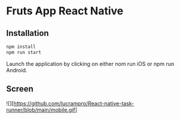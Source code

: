 # Fruts App React Native
## Installation

```bash
npm install
npm run start
```
Launch the application by clicking on either nom run iOS or npm run Android.
## Screen
![][https://github.com/lucrampro/React-native-task-runner/blob/main/mobile.gif]